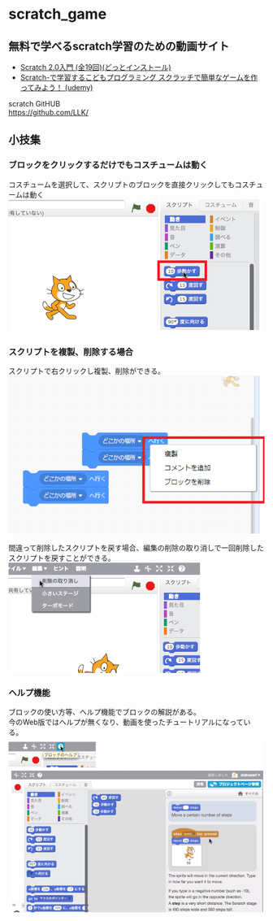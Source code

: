 # scratch_game

## 無料で学べるscratch学習のための動画サイト
- [Scratch 2.0入門 (全19回)(どっとインストール)](https://dotinstall.com/lessons/basic_scratch_v3)
- [Scratch-で学習するこどもプログラミング スクラッチで簡単なゲームを作ってみよう！ (udemy)](https://www.udemy.com/scratch-u/)

scratch GitHUB  
https://github.com/LLK/

## 小技集
### ブロックをクリックするだけでもコスチュームは動く
コスチュームを選択して、スクリプトのブロックを直接クリックしてもコスチュームは動く
![](./img/scratch_block.png)

### スクリプトを複製、削除する場合
スクリプトで右クリックし複製、削除ができる。
![](./img/copydelete.png)

間違って削除したスクリプトを戻す場合、編集の削除の取り消しで一回削除したスクリプトを戻すことができる。
![](./img/deletecancel.png)

### ヘルプ機能
ブロックの使い方等、ヘルプ機能でブロックの解説がある。  
今のWeb版ではヘルプが無くなり、動画を使ったチュートリアルになっている。
![](./img/help.png)
